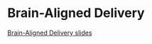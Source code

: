 # Brain-Aligned Delivery

[Brain-Aligned Delivery slides](http://brain-aligned-delivery.engineerbetter.com)